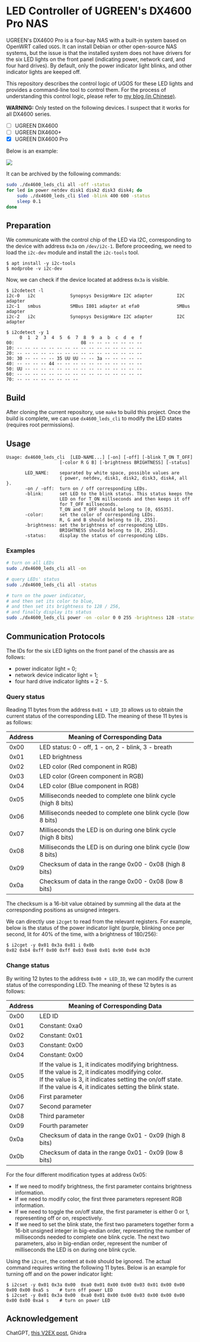 LED Controller of UGREEN's DX4600 Pro NAS
==

UGREEN's DX4600 Pro is a four-bay NAS with a built-in system based on OpenWRT called `UGOS`. It can install Debian or other open-source NAS systems, but the issue is that the installed system does not have drivers for the six LED lights on the front panel (indicating power, network card, and four hard drives). By default, only the power indicator light blinks, and other indicator lights are keeped off.

This repository describes the control logic of UGOS for these LED lights and provides a command-line tool to control them. For the process of understanding this control logic, please refer to [my blog (in Chinese)](https://blog.miskcoo.com/2024/05/ugreen-dx4600-pro-led-controller).

**WARNING:** Only tested on the following devices. I suspect that it works for all DX4600 series.

- [ ] UGREEN DX4600
- [ ] UGREEN DX4600+
- [x] UGREEN DX4600 Pro

Below is an example:

![](https://blog.miskcoo.com/assets/images/dx4600-pro-leds.gif)

It can be archived by the following commands:
```bash
sudo ./dx4600_leds_cli all -off -status
for led in power netdev disk1 disk2 disk3 disk4; do
    sudo ./dx4600_leds_cli $led -blink 400 600 -status
    sleep 0.1
done
```

## Preparation

We communicate with the control chip of the LED via I2C, corresponding to the device with address `0x3a` on `/dev/i2c-1`. Before proceeding, we need to load the `i2c-dev` module and install the `i2c-tools` tool.

```
$ apt install -y i2c-tools
$ modprobe -v i2c-dev
```

Now, we can check if the device located at address `0x3a` is visible.

```
$ i2cdetect -l
i2c-0   i2c             Synopsys DesignWare I2C adapter         I2C adapter
i2c-1   smbus           SMBus I801 adapter at efa0              SMBus adapter
i2c-2   i2c             Synopsys DesignWare I2C adapter         I2C adapter

$ i2cdetect -y 1
     0  1  2  3  4  5  6  7  8  9  a  b  c  d  e  f
00:                         08 -- -- -- -- -- -- --
10: -- -- -- -- -- -- -- -- -- -- -- -- -- -- -- --
20: -- -- -- -- -- -- -- -- -- -- -- -- -- -- -- --
30: 30 -- -- -- -- 35 UU UU -- -- 3a -- -- -- -- --
40: -- -- -- -- 44 -- -- -- -- -- -- -- -- -- -- --
50: UU -- -- -- -- -- -- -- -- -- -- -- -- -- -- --
60: -- -- -- -- -- -- -- -- -- -- -- -- -- -- -- --
70: -- -- -- -- -- -- -- --
```

## Build

After cloning the current repository, use `make` to build this project. Once the build is complete, we can use `dx4600_leds_cli` to modify the LED states (requires root permissions).

## Usage

```
Usage: dx4600_leds_cli  [LED-NAME...] [-on] [-off] [-blink T_ON T_OFF]
                    [-color R G B] [-brightness BRIGHTNESS] [-status]

       LED_NAME:    separated by white space, possible values are
                    { power, netdev, disk1, disk2, disk3, disk4, all }.
       -on / -off:  turn on / off corresponding LEDs.
       -blink:      set LED to the blink status. This status keeps the
                    LED on for T_ON millseconds and then keeps it off
                    for T_OFF millseconds.
                    T_ON and T_OFF should belong to [0, 65535].
       -color:      set the color of corresponding LEDs.
                    R, G and B should belong to [0, 255].
       -brightness: set the brightness of corresponding LEDs.
                    BRIGHTNESS should belong to [0, 255].
       -status:     display the status of corresponding LEDs.
```

### Examples

```bash
# turn on all LEDs
sudo ./dx4600_leds_cli all -on

# query LEDs' status
sudo ./dx4600_leds_cli all -status

# turn on the power indicator,
# and then set its color to blue,
# and then set its brightness to 128 / 256,
# and finally display its status
sudo ./dx4600_leds_cli power -on -color 0 0 255 -brightness 128 -status
```

## Communication Protocols

The IDs for the six LED lights on the front panel of the chassis are as follows: 

- power indicator light = 0;
- network device indicator light = 1;
- four hard drive indicator lights = 2 - 5.

### Query status

Reading 11 bytes from the address `0x81 + LED_ID` allows us to obtain the current status of the corresponding LED. The meaning of these 11 bytes is as follows:

| Address | Meaning of Corresponding Data |
|---------|--------------------------------|
| 0x00    | LED status: 0 - off, 1 - on, 2 - blink, 3 - breath |
| 0x01    | LED brightness |
| 0x02    | LED color (Red component in RGB) |
| 0x03    | LED color (Green component in RGB) |
| 0x04    | LED color (Blue component in RGB) |
| 0x05    | Milliseconds needed to complete one blink cycle (high 8 bits) |
| 0x06    | Milliseconds needed to complete one blink cycle (low 8 bits) |
| 0x07    | Milliseconds the LED is on during one blink cycle (high 8 bits) |
| 0x08    | Milliseconds the LED is on during one blink cycle (low 8 bits) |
| 0x09    | Checksum of data in the range 0x00 - 0x08 (high 8 bits) |
| 0x0a    | Checksum of data in the range 0x00 - 0x08 (low 8 bits) |

The checksum is a 16-bit value obtained by summing all the data at the corresponding positions as unsigned integers.

We can directly use `i2cget` to read from the relevant registers. For example, below is the status of the power indicator light (purple, blinking once per second, lit for 40% of the time, with a brightness of 180/256):

```
$ i2cget -y 0x01 0x3a 0x81 i 0x0b
0x02 0xb4 0xff 0x00 0xff 0x03 0xe8 0x01 0x90 0x04 0x30
```

### Change status

By writing 12 bytes to the address `0x00 + LED_ID`, we can modify the current status of the corresponding LED. The meaning of these 12 bytes is as follows:

| Address | Meaning of Corresponding Data |
|---------|--------------------------------|
| 0x00    | LED ID |
| 0x01    | Constant: 0xa0 |
| 0x02    | Constant: 0x01 |
| 0x03    | Constant: 0x00 |
| 0x04    | Constant: 0x00 |
| 0x05    | If the value is 1, it indicates modifying brightness. <br/>If the value is 2, it indicates modifying color. <br/>If the value is 3, it indicates setting the on/off state.<br/>If the value is 4, it indicates setting the blink state. |
| 0x06    | First parameter |
| 0x07    | Second parameter |
| 0x08    | Third parameter |
| 0x09    | Fourth parameter |
| 0x0a    | Checksum of data in the range 0x01 - 0x09 (high 8 bits) |
| 0x0b    | Checksum of data in the range 0x01 - 0x09 (low 8 bits) |

For the four different modification types at address 0x05:

- If we need to modify brightness, the first parameter contains brightness information.
- If we need to modify color, the first three parameters represent RGB information.
- If we need to toggle the on/off state, the first parameter is either 0 or 1, representing off or on, respectively.
- If we need to set the blink state, the first two parameters together form a 16-bit unsigned integer in big-endian order, representing the number of milliseconds needed to complete one blink cycle. The next two parameters, also in big-endian order, represent the number of milliseconds the LED is on during one blink cycle.

Using the `i2cset`, the content at `0x00` should be ignored. The actual command requires writing the following 11 bytes. Below is an example for turning off and on the power indicator light:

```
$ i2cset -y 0x01 0x3a 0x00  0xa0 0x01 0x00 0x00 0x03 0x01 0x00 0x00 0x00 0x00 0xa5 s    # turn off power LED
$ i2cset -y 0x01 0x3a 0x00  0xa0 0x01 0x00 0x00 0x03 0x00 0x00 0x00 0x00 0x00 0xa4 s    # turn on power LED
```

## Acknowledgement

ChatGPT, [this V2EX post](https://fast.v2ex.com/t/991429), Ghidra 

